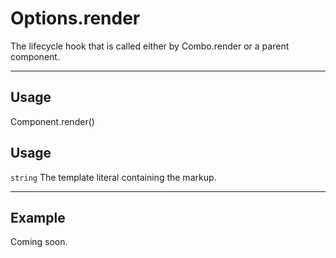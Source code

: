 # Options.render

The lifecycle hook that is called either by Combo.render or a parent component.

----------------------------------------------------------------------

## Usage

Component.render()

## Usage

`string` The template literal containing the markup.

----------------------------------------------------------------------

## Example

Coming soon.
